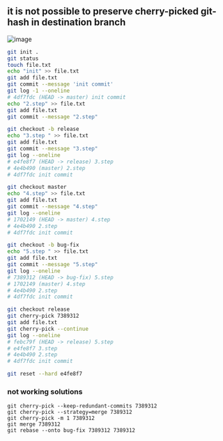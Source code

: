 ## it is not possible to preserve cherry-picked git-hash in destination branch
![image](https://user-images.githubusercontent.com/8113355/198723432-23cc0b63-c028-4a1f-85f3-45486408ea83.png)

```sh
git init .
git status
touch file.txt
echo "init" >> file.txt
git add file.txt
git commit --message 'init commit'
git log -1 --oneline
# 4df7fdc (HEAD -> master) init commit
echo "2.step" >> file.txt
git add file.txt
git commit --message "2.step"
```

```sh
git checkout -b release
echo "3.step " >> file.txt
git add file.txt
git commit --message "3.step"
git log --oneline
# e4fe8f7 (HEAD -> release) 3.step
# 4e4b490 (master) 2.step
# 4df7fdc init commit
```

```sh
git checkout master
echo "4.step" >> file.txt
git add file.txt
git commit --message "4.step"
git log --oneline
# 1702149 (HEAD -> master) 4.step
# 4e4b490 2.step
# 4df7fdc init commit
```

```sh
git checkout -b bug-fix
echo "5.step " >> file.txt
git add file.txt
git commit --message "5.step"
git log --oneline
# 7389312 (HEAD -> bug-fix) 5.step
# 1702149 (master) 4.step
# 4e4b490 2.step
# 4df7fdc init commit
```

```sh
git checkout release
git cherry-pick 7389312
git add file.txt
git cherry-pick --continue
git log --oneline
# febc79f (HEAD -> release) 5.step
# e4fe8f7 3.step
# 4e4b490 2.step
# 4df7fdc init commit

git reset --hard e4fe8f7
```

 
### not working solutions
```
git cherry-pick --keep-redundant-commits 7389312 
git cherry-pick --strategy=merge 7389312 
git cherry-pick -m 1 7389312 
git merge 7389312 
git rebase --onto bug-fix 7389312 7389312
```
